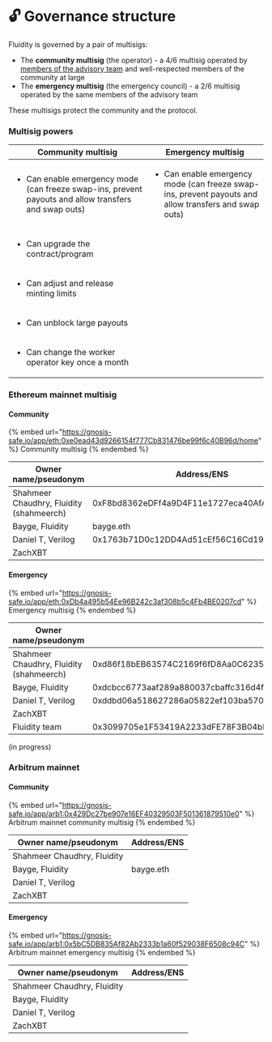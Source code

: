 # 🔓 Governance structure

Fluidity is governed by a pair of multisigs:

* The **community multisig** (the operator) - a 4/6 multisig operated by [members of the advisory team](advisory-team.md) and well-respected members of the community at large
* The **emergency multisig** (the emergency council) - a 2/6 multisig operated by the same members of the advisory team

These multisigs protect the community and the protocol.

### Multisig powers

| Community multisig                                                                                                   | Emergency multisig                                                                                                   |
| -------------------------------------------------------------------------------------------------------------------- | -------------------------------------------------------------------------------------------------------------------- |
| <ul><li>Can enable emergency mode (can freeze swap-ins, prevent payouts and allow transfers and swap outs)</li></ul> | <ul><li>Can enable emergency mode (can freeze swap-ins, prevent payouts and allow transfers and swap outs)</li></ul> |
| <ul><li>Can upgrade the contract/program</li></ul>                                                                   |                                                                                                                      |
| <ul><li>Can adjust and release minting limits</li></ul>                                                              |                                                                                                                      |
| <ul><li>Can unblock large payouts</li></ul>                                                                          |                                                                                                                      |
| <ul><li>Can change the worker operator key once a month</li></ul>                                                    |                                                                                                                      |

### Ethereum mainnet multisig

#### Community

{% embed url="https://gnosis-safe.io/app/eth:0xe0ead43d9266154f777Cb831476be99f6c40B96d/home" %}
Community multisig
{% endembed %}

| Owner name/pseudonym                     | Address/ENS                                |
| ---------------------------------------- | ------------------------------------------ |
| Shahmeer Chaudhry, Fluidity (shahmeerch) | 0xF8bd8362eDFf4a9D4F11e1727eca40AfA6026901 |
| Bayge, Fluidity                          | bayge.eth                                  |
| Daniel T, Verilog                        | 0x1763b71D0c12DD4Ad51cEf56C16Cd19C436C5c71 |
| ZachXBT                                  |                                            |

#### Emergency

{% embed url="https://gnosis-safe.io/app/eth:0xDb4a495b54Ee96B242c3af308b5c4Fb4BE0207cd" %}
Emergency multisig
{% endembed %}



| Owner name/pseudonym                     | Address/ENS                                                                                                                                                                                                                        |
| ---------------------------------------- | ---------------------------------------------------------------------------------------------------------------------------------------------------------------------------------------------------------------------------------- |
| Shahmeer Chaudhry, Fluidity (shahmeerch) | 0xd86f18bEB63574C2169f6fD8Aa0C6235A6FC4c8E                                                                                                                                                                                         |
| Bayge, Fluidity                          | 0xdcbcc6773aaf289a880037cbaffc316d4f1c96a4                                                                                                                                                                                         |
| Daniel T, Verilog                        | 0xddbd06a518627286a05822ef103ba57058650ae9                                                                                                                                                                                         |
| ZachXBT                                  |                                                                                                                                                                                                                                    |
| Fluidity team                            | 0x3099705e1F53419A2233dFE78F3B04bDBD234dD9,0x3099705e1F53419A2233dFE78F3B04bDBD234dD9,0x63a5B6497F01BB876EA3a343Ec8991252aABAEaF,0x8Cb300ebb3028c15AB69c3E9CDFf1bE60aAa43a2,0x9735Ab34d1c822E81c56c904C99Dd473aaD7431F,imbrium.eth |

(in progress)

### Arbitrum mainnet

#### Community

{% embed url="https://gnosis-safe.io/app/arb1:0x429Dc27be907e16EF40329503F501361879510e0" %}
Arbitrum mainnet community multisig
{% endembed %}

| Owner name/pseudonym        | Address/ENS |
| --------------------------- | ----------- |
| Shahmeer Chaudhry, Fluidity |             |
| Bayge, Fluidity             | bayge.eth   |
| Daniel T, Verilog           |             |
| ZachXBT                     |             |

#### Emergency

{% embed url="https://gnosis-safe.io/app/arb1:0x5bC5DB835Af82Ab2333b1a60f529038F6508c94C" %}
Arbitrum mainnet emergency multisig
{% endembed %}

| Owner name/pseudonym        | Address/ENS |
| --------------------------- | ----------- |
| Shahmeer Chaudhry, Fluidity |             |
| Bayge, Fluidity             |             |
| Daniel T, Verilog           |             |
| ZachXBT                     |             |
